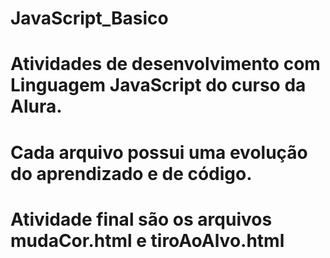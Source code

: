 # JavaScript_Basico
# Atividades de desenvolvimento com Linguagem JavaScript do curso da Alura.
# Cada arquivo possui uma evolução do aprendizado e de código.
# Atividade final são os arquivos mudaCor.html e tiroAoAlvo.html

